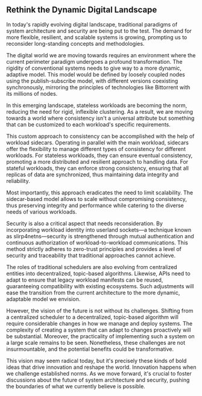 ## Rethink the Dynamic Digital Landscape

In today's rapidly evolving digital landscape, traditional paradigms of system architecture and security are being put to the test. The demand for more flexible, resilient, and scalable systems is growing, prompting us to reconsider long-standing concepts and methodologies.

The digital world we are moving towards requires an environment where the current perimeter paradigm undergoes a profound transformation. The rigidity of conventional systems needs to give way to a more dynamic, adaptive model. This model would be defined by loosely coupled nodes using the publish-subscribe model, with different versions coexisting synchronously, mirroring the principles of technologies like Bittorrent with its millions of nodes.

In this emerging landscape, stateless workloads are becoming the norm, reducing the need for rigid, inflexible clustering. As a result, we are moving towards a world where consistency isn't a universal attribute but something that can be customized to each workload's specific requirements.

This custom approach to consistency can be accomplished with the help of workload sidecars. Operating in parallel with the main workload, sidecars offer the flexibility to manage different types of consistency for different workloads. For stateless workloads, they can ensure eventual consistency, promoting a more distributed and resilient approach to handling data. For stateful workloads, they can enforce strong consistency, ensuring that all replicas of data are synchronized, thus maintaining data integrity and reliability.

Most importantly, this approach eradicates the need to limit scalability. The sidecar-based model allows to scale without compromising consistency, thus preserving integrity and performance while catering to the diverse needs of various workloads.

Security is also a critical aspect that needs reconsideration. By incorporating workload identity into userland sockets—a technique known as slirp4netns—security is strengthened through mutual authentication and continuous authorization of workload-to-workload communications. This method strictly adheres to zero-trust principles and provides a level of security and traceability that traditional approaches cannot achieve.

The roles of traditional schedulers are also evolving from centralized entities into decentralized, topic-based algorithms. Likewise, APIs need to adapt to ensure that legacy workload manifests can be reused, guaranteeing compatibility with existing ecosystems. Such adjustments will ease the transition from the current architecture to the more dynamic, adaptable model we envision.

However, the vision of the future is not without its challenges. Shifting from a centralized scheduler to a decentralized, topic-based algorithm will require considerable changes in how we manage and deploy systems. The complexity of creating a system that can adapt to changes proactively will be substantial. Moreover, the practicality of implementing such a system on a large scale remains to be seen. Nonetheless, these challenges are not insurmountable, and the potential benefits could be transformative.

This vision may seem radical today, but it's precisely these kinds of bold ideas that drive innovation and reshape the world. Innovation happens when we challenge established norms. As we move forward, it's crucial to foster discussions about the future of system architecture and security, pushing the boundaries of what we currently believe is possible.
